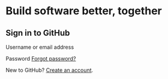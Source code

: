 # Build software better, together

## Sign in to GitHub

 Username or email address

 Password [Forgot password?](https://github.com/password_reset)

 New to GitHub? [Create an account](https://github.com/join?return_to=https%3A%2F%2Fgithub.com%2Ftricon%2Finstapaper-to-pdf%2Fstargazers%2Fyou_know&source=login).

